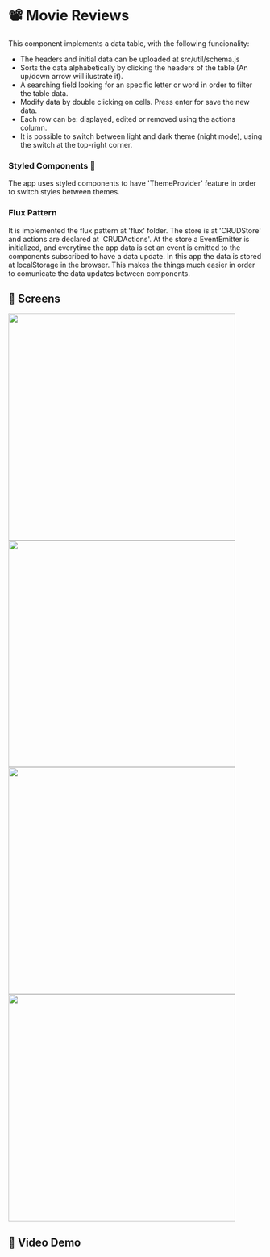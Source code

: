# 📽️ Movie Reviews

This component implements a data table, with the following funcionality:

- The headers and initial data can be uploaded at src/util/schema.js
- Sorts the data alphabetically by clicking the headers of the table (An up/down arrow will ilustrate it).
- A searching field looking for an specific letter or word in order to filter the table data.
- Modify data by double clicking on cells. Press enter for save the new data.
- Each row can be: displayed, edited or removed using the actions column.
- It is possible to switch between light and dark theme (night mode), using the switch at the top-right corner.

### Styled Components 💅
The app uses styled components to have 'ThemeProvider' feature in order to switch styles between themes.

### Flux Pattern
It is implemented the flux pattern at 'flux' folder. The store is at 'CRUDStore' and actions are declared at 'CRUDActions'. At the store a EventEmitter is initialized, and everytime the app data is set an event is emitted to the components subscribed to have a data update. In this app the data is stored at localStorage in the browser. This makes the things much easier in order to comunicate the data updates between components.

## 📸 Screens

<img src="https://github.com/GuilleAngulo/movie-reviews/blob/master/img/light-theme.png" width="450"> <img src="https://github.com/GuilleAngulo/movie-reviews/blob/master/img/light-edit.png" width="450">
<img src="https://github.com/GuilleAngulo/movie-reviews/blob/master/img/dark-theme.png" width="450"> <img src="https://github.com/GuilleAngulo/movie-reviews/blob/master/img/add-dark.png" width="450">

## 🎥 Video Demo


